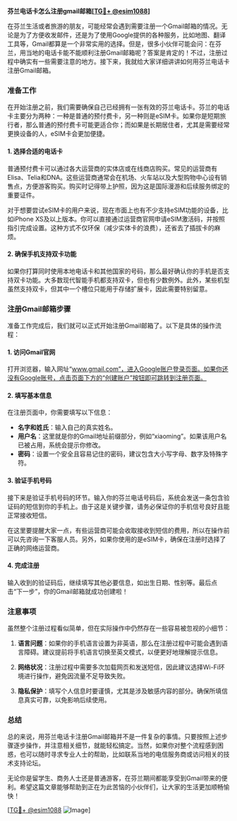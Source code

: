 **芬兰电话卡怎么注册gmail邮箱[[TG💪+ @esim1088](https://t.me/s/esim1088)]**

在芬兰生活或者旅游的朋友，可能经常会遇到需要注册一个Gmail邮箱的情况。无论是为了方便收发邮件，还是为了使用Google提供的各种服务，比如地图、翻译工具等，Gmail都算是一个非常实用的选择。但是，很多小伙伴可能会问：在芬兰，用当地的电话卡能不能顺利注册Gmail邮箱呢？答案是肯定的！不过，注册过程中确实有一些需要注意的地方。接下来，我就给大家详细讲讲如何用芬兰电话卡注册Gmail邮箱。

### 准备工作

在开始注册之前，我们需要确保自己已经拥有一张有效的芬兰电话卡。芬兰的电话卡主要分为两种：一种是普通的预付费卡，另一种则是eSIM卡。如果你是短期旅行者，那么普通的预付费卡可能更适合你；而如果是长期居住者，尤其是需要经常更换设备的人，eSIM卡会更加便捷。

#### 1. 选择合适的电话卡

普通预付费卡可以通过各大运营商的实体店或在线商店购买。常见的运营商有Elisa、Telia和DNA。这些运营商通常会在机场、火车站以及大型购物中心设有销售点，方便游客购买。购买时记得带上护照，因为这是国际漫游和后续服务绑定的重要证件。

对于想要尝试eSIM卡的用户来说，现在市面上也有不少支持eSIM功能的设备，比如iPhone XS及以上版本。你可以直接通过运营商官网申请eSIM激活码，并按照指引完成设置。这种方式不仅环保（减少实体卡的浪费），还省去了插拔卡的麻烦。

#### 2. 确保手机支持双卡功能

如果你打算同时使用本地电话卡和其他国家的号码，那么最好确认你的手机是否支持双卡功能。大多数现代智能手机都支持双卡，但也有少数例外。此外，某些机型虽然支持双卡，但其中一个槽位只能用于存储扩展卡，因此需要特别留意。

### 注册Gmail邮箱步骤

准备工作完成后，我们就可以正式开始注册Gmail邮箱了。以下是具体的操作流程：

#### 1. 访问Gmail官网

打开浏览器，输入网址“www.gmail.com”，进入Google账户登录页面。如果你还没有Google账号，点击页面下方的“创建账户”按钮即可跳转到注册页面。

#### 2. 填写基本信息

在注册页面中，你需要填写以下信息：
- **名字和姓氏**：输入自己的真实姓名。
- **用户名**：这里就是你的Gmail地址前缀部分，例如“xiaoming”。如果该用户名已被占用，系统会提示你修改。
- **密码**：设置一个安全且容易记住的密码，建议包含大小写字母、数字及特殊字符。

#### 3. 验证手机号码

接下来是验证手机号码的环节。输入你的芬兰电话号码后，系统会发送一条包含验证码的短信到你的手机上。由于这是关键步骤，请务必保证你的手机信号良好且能正常接收短信。

在这里要提醒大家一点，有些运营商可能会收取接收到短信的费用，所以在操作前可以先咨询一下客服人员。另外，如果你使用的是eSIM卡，确保在注册时选择了正确的网络运营商。

#### 4. 完成注册

输入收到的验证码后，继续填写其他必要信息，如出生日期、性别等。最后点击“下一步”，你的Gmail邮箱就成功创建啦！

### 注意事项

虽然整个注册过程看似简单，但在实际操作中仍然存在一些容易被忽视的小细节：

1. **语言问题**：如果你的手机语言设置为非英语，那么在注册过程中可能会遇到语言障碍。建议提前将手机语言切换至英文模式，以便更好地理解提示信息。

2. **网络状况**：注册过程中需要多次加载网页和发送短信，因此建议选择Wi-Fi环境进行操作，避免因流量不足导致失败。

3. **隐私保护**：填写个人信息时要谨慎，尤其是涉及敏感内容的部分。确保所填信息真实可靠，以免影响后续使用。

### 总结

总的来说，用芬兰电话卡注册Gmail邮箱并不是一件复杂的事情。只要按照上述步骤逐步操作，并注意相关细节，就能轻松搞定。当然，如果你对整个流程感到困惑，也可以随时寻求专业人士的帮助，比如联系当地的电信服务商或访问相关的技术支持论坛。

无论你是留学生、商务人士还是普通游客，在芬兰期间都能享受到Gmail带来的便利。希望这篇文章能够帮助到正在为此苦恼的小伙伴们，让大家的生活更加顺畅愉快！

[[TG💪+ @esim1088](https://t.me/s/esim1088) ![Image](https://i.postimg.cc/4NQfJmqS/Snipaste-2025-05-13-00-14-12.png)]